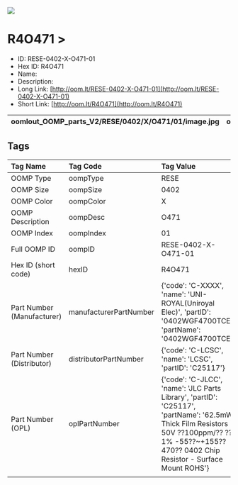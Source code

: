 


  
![][im]
# R4O471 > 

- ID: RESE-0402-X-O471-01
- Hex ID: R4O471
- Name: 
- Description: 
- Long Link: [http://oom.lt/RESE-0402-X-O471-01](http://oom.lt/RESE-0402-X-O471-01)
- Short Link: [http://oom.lt/R4O471](http://oom.lt/R4O471)
  

|oomlout_OOMP_parts_V2/RESE/0402/X/O471/01/image.jpg|oomlout_OOMP_parts_V2/RESE/0402/X/O471/01/image_BOTTOM.jpg|||
| :---: | :---: | :---: | :---: |

## Tags
  

|Tag Name|Tag Code|Tag Value|
| :--- | :--- | :--- |
|OOMP Type|oompType|RESE|
|OOMP Size|oompSize|0402|
|OOMP Color|oompColor|X|
|OOMP Description|oompDesc|O471|
|OOMP Index|oompIndex|01|
|Full OOMP ID|oompID|RESE-0402-X-O471-01|
|Hex ID (short code)|hexID|R4O471|
|Part Number (Manufacturer)|manufacturerPartNumber|{'code': 'C-XXXX', 'name': 'UNI-ROYAL(Uniroyal Elec)', 'partID': '0402WGF4700TCE', 'partName': '0402WGF4700TCE'}|
|Part Number (Distributor)|distributorPartNumber|{'code': 'C-LCSC', 'name': 'LCSC', 'partID': 'C25117'}|
|Part Number (OPL)|oplPartNumber|{'code': 'C-JLCC', 'name': 'JLC Parts Library', 'partID': 'C25117', 'partName': '62.5mW Thick Film Resistors 50V ??100ppm/?? ??1% -55??~+155?? 470?? 0402  Chip Resistor - Surface Mount ROHS'}|
||||



[im]: oomlout_OOMP_parts_V2/RESE/0402/X/O471/01/image_450.jpg
